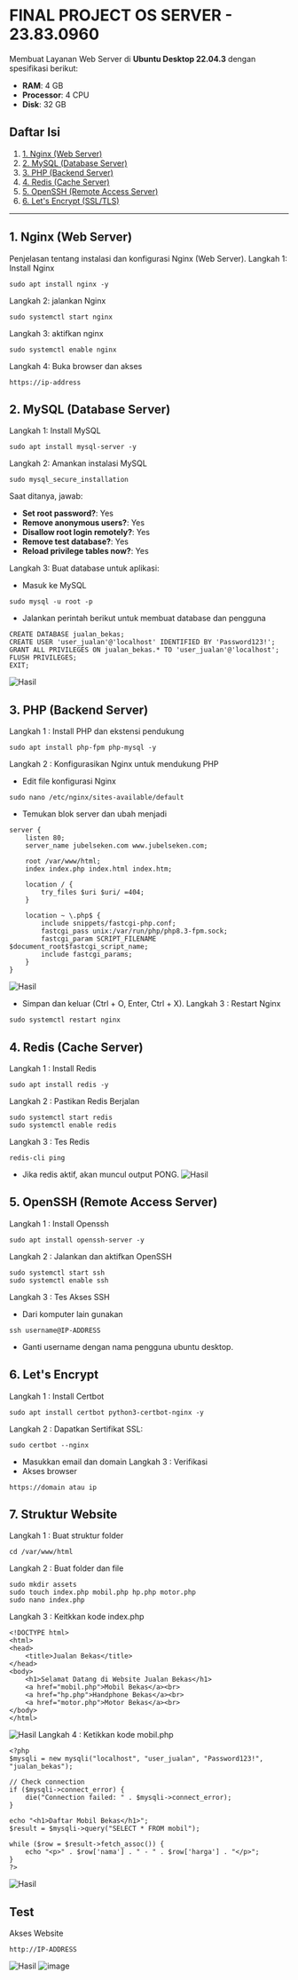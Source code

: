 # FINAL PROJECT OS SERVER - 23.83.0960

Membuat Layanan Web Server di **Ubuntu Desktop 22.04.3** dengan spesifikasi berikut:
- **RAM**: 4 GB  
- **Processor**: 4 CPU  
- **Disk**: 32 GB

## Daftar Isi
1. [1. Nginx (Web Server)](#1-nginx-web-server)
2. [2. MySQL (Database Server)](#2-mysql-database-server)
3. [3. PHP (Backend Server)](#3-php-backend-server)
4. [4. Redis (Cache Server)](#4-redis-cache-server)
5. [5. OpenSSH (Remote Access Server)](#5-openssh-remote-access-server)
6. [6. Let's Encrypt (SSL/TLS)](#6-lets-encrypt)

---

## 1. Nginx (Web Server)
Penjelasan tentang instalasi dan konfigurasi Nginx (Web Server).
Langkah 1: Install Nginx
```
sudo apt install nginx -y
```
Langkah 2: jalankan Nginx
```
sudo systemctl start nginx
```
Langkah 3: aktifkan nginx 
```
sudo systemctl enable nginx
```
Langkah 4: Buka browser dan akses 
```
https://ip-address
```
## 2. MySQL (Database Server)
Langkah 1: Install MySQL
```
sudo apt install mysql-server -y
```
Langkah 2: Amankan instalasi MySQL
```
sudo mysql_secure_installation
```
Saat ditanya, jawab:
- **Set root password?**: Yes
- **Remove anonymous users?**: Yes
- **Disallow root login remotely?**: Yes
- **Remove test database?**: Yes
- **Reload privilege tables now?**: Yes

Langkah 3: Buat database untuk aplikasi:
- Masuk ke MySQL
```
sudo mysql -u root -p
```
- Jalankan perintah berikut untuk membuat database dan pengguna
```
CREATE DATABASE jualan_bekas;
CREATE USER 'user_jualan'@'localhost' IDENTIFIED BY 'Password123!';
GRANT ALL PRIVILEGES ON jualan_bekas.* TO 'user_jualan'@'localhost';
FLUSH PRIVILEGES;
EXIT;
```
![Hasil](database.png)
## 3. PHP (Backend Server)
Langkah 1 : Install PHP dan ekstensi pendukung
```
sudo apt install php-fpm php-mysql -y
```
Langkah 2 : Konfigurasikan Nginx untuk mendukung PHP
- Edit file konfigurasi Nginx
```
sudo nano /etc/nginx/sites-available/default
```
- Temukan blok server dan ubah menjadi
```
server {
    listen 80;
    server_name jubelseken.com www.jubelseken.com;

    root /var/www/html;
    index index.php index.html index.htm;

    location / {
        try_files $uri $uri/ =404;
    }

    location ~ \.php$ {
        include snippets/fastcgi-php.conf;
        fastcgi_pass unix:/var/run/php/php8.3-fpm.sock;
        fastcgi_param SCRIPT_FILENAME $document_root$fastcgi_script_name;
        include fastcgi_params;
    }
}
```
![Hasil](defaultserver.png)
- Simpan dan keluar (Ctrl + O, Enter, Ctrl + X).
Langkah 3 : Restart Nginx
```
sudo systemctl restart nginx
```
## 4. Redis (Cache Server)
Langkah 1 : Install Redis
```
sudo apt install redis -y
```
Langkah 2 : Pastikan Redis Berjalan
```
sudo systemctl start redis
sudo systemctl enable redis
```
Langkah 3 : Tes Redis
```
redis-cli ping
```
- Jika redis aktif, akan muncul output PONG.
![Hasil](pong.png)
## 5. OpenSSH (Remote Access Server)
Langkah 1 : Install Openssh
```
sudo apt install openssh-server -y
```
Langkah 2 : Jalankan dan aktifkan OpenSSH
```
sudo systemctl start ssh
sudo systemctl enable ssh
```
Langkah 3 : Tes Akses SSH
- Dari komputer lain gunakan
```
ssh username@IP-ADDRESS
```
- Ganti username dengan nama pengguna ubuntu desktop.
## 6. Let's Encrypt
Langkah 1 : Install Certbot
```
sudo apt install certbot python3-certbot-nginx -y
```
Langkah 2 : Dapatkan Sertifikat SSL:
```
sudo certbot --nginx
```
- Masukkan email dan domain
Langkah 3 : Verifikasi
- Akses browser
```
https://domain atau ip
```
## 7. Struktur Website
Langkah 1 : Buat struktur folder
```
cd /var/www/html
```
Langkah 2 : Buat folder dan file
```
sudo mkdir assets
sudo touch index.php mobil.php hp.php motor.php
sudo nano index.php
```
Langkah 3 : Keitkkan kode index.php
```
<!DOCTYPE html>
<html>
<head>
    <title>Jualan Bekas</title>
</head>
<body>
    <h1>Selamat Datang di Website Jualan Bekas</h1>
    <a href="mobil.php">Mobil Bekas</a><br>
    <a href="hp.php">Handphone Bekas</a><br>
    <a href="motor.php">Motor Bekas</a><br>
</body>
</html>
```
![Hasil](kodeindex.png)
Langkah 4 : Ketikkan kode mobil.php
```
<?php
$mysqli = new mysqli("localhost", "user_jualan", "Password123!", "jualan_bekas");

// Check connection
if ($mysqli->connect_error) {
    die("Connection failed: " . $mysqli->connect_error);
}

echo "<h1>Daftar Mobil Bekas</h1>";
$result = $mysqli->query("SELECT * FROM mobil");

while ($row = $result->fetch_assoc()) {
    echo "<p>" . $row['nama'] . " - " . $row['harga'] . "</p>";
}
?>
```
![Hasil](kodemobil.png)
## Test
Akses Website
```
http://IP-ADDRESS
```
![Hasil](index.png)
![image](mobil.png)
